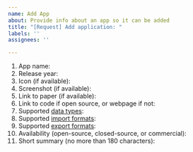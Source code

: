 ```yaml
---
name: Add App
about: Provide info about an app so it can be added
title: "[Request] Add application: "
labels: ''
assignees: ''

---
```


1. App name: 
2. Release year: 
3. Icon (if available): 
4. Screenshot (if available): 
5. Link to paper (if available): 
6. Link to code if open source, or webpage if not: 
7. Supported [data types](https://lgessler.com/mala/about.html): 
8. Supported [import formats](https://lgessler.com/mala/about.html): 
9. Supported [export formats](https://lgessler.com/mala/about.html): 
10. Availability (open-source, closed-source, or commercial): 
11. Short summary (no more than 180 characters):
